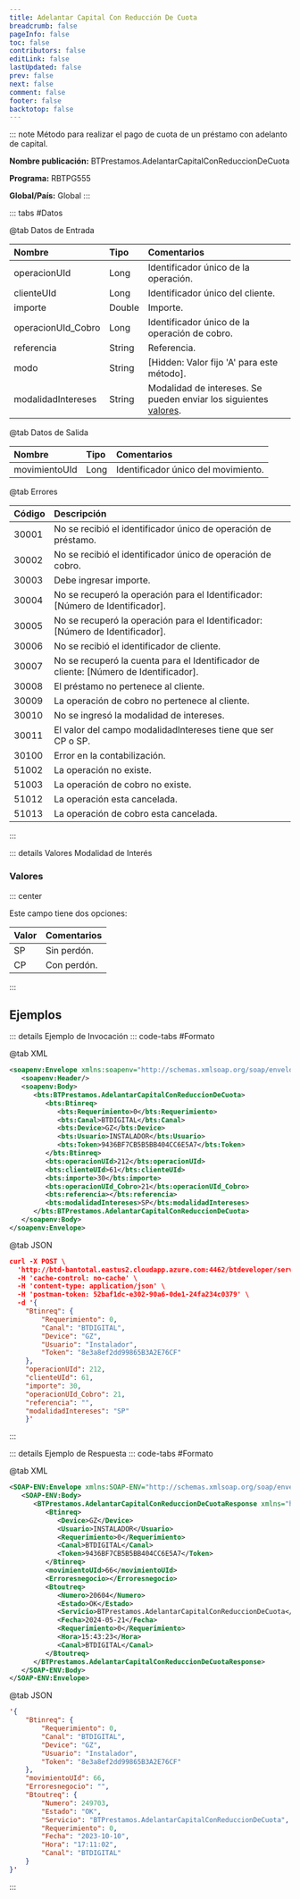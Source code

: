 ```yaml
---
title: Adelantar Capital Con Reducción De Cuota
breadcrumb: false
pageInfo: false
toc: false
contributors: false
editLink: false
lastUpdated: false
prev: false
next: false
comment: false
footer: false
backtotop: false
---
```


<!-- ABRE DATOS DEL MÉTODO -->
::: note Método para realizar el pago de cuota de un préstamo con adelanto de capital.

**Nombre publicación:** BTPrestamos.AdelantarCapitalConReduccionDeCuota

**Programa:** RBTPG555

**Global/País:** Global
:::
<!-- CIERRA DATOS DEL MÉTODO -->

<!-- ABRE TABLA DE DATOS -->
::: tabs #Datos 

@tab Datos de Entrada

Nombre | Tipo | Comentarios
:--------- | :--------- | :---------
operacionUId | Long | Identificador único de la operación.
clienteUId | Long | Identificador único del cliente.
importe | Double | Importe.
operacionUId_Cobro | Long | Identificador único de la operación de cobro.
referencia | String | Referencia.
modo | String | [Hidden: Valor fijo 'A' para este método].
modalidadIntereses | String | Modalidad de intereses. Se pueden enviar los siguientes [valores](#valores).

@tab Datos de Salida

Nombre | Tipo | Comentarios
:--------- | :----------- | :-----------
movimientoUId | Long | Identificador único del movimiento.

@tab Errores

Código | Descripción
:--------- | :-----------
30001 | No se recibió el identificador único de operación de préstamo.
30002 | No se recibió el identificador único de operación de cobro.
30003 | Debe ingresar importe.
30004 | No se recuperó la operación para el Identificador: [Número de Identificador].
30005 | No se recuperó la operación para el Identificador: [Número de Identificador].
30006 | No se recibió el identificador de cliente.
30007 | No se recuperó la cuenta para el Identificador de cliente: [Número de Identificador].
30008 | El préstamo no pertenece al cliente.
30009 | La operación de cobro no pertenece al cliente.
30010 | No se ingresó la modalidad de intereses.
30011 | El valor del campo modalidadIntereses tiene que ser CP o SP.
30100 | Error en la contabilización.
51002 | La operación no existe.
51003 | La operación de cobro no existe.
51012 | La operación esta cancelada.
51013 | La operación de cobro esta cancelada.
::: 
<!-- CIERRA TABLA DE DATOS -->

<!-- ABRE VALORES -->
::: details Valores Modalidad de Interés

### Valores

::: center 

Este campo tiene dos opciones:

Valor | Comentarios
:--------- | :-----------
SP | Sin perdón.
CP | Con perdón.
:::
<!-- CIERRA VALORES -->

## **Ejemplos**

<!-- ABRE EJEMPLO DE INVOCACIÓN -->
::: details Ejemplo de Invocación 
::: code-tabs #Formato

@tab XML
```xml
<soapenv:Envelope xmlns:soapenv="http://schemas.xmlsoap.org/soap/envelope/" xmlns:bts="http://uy.com.dlya.bantotal/BTSOA/">
   <soapenv:Header/>
   <soapenv:Body>
      <bts:BTPrestamos.AdelantarCapitalConReduccionDeCuota>
         <bts:Btinreq>
            <bts:Requerimiento>0</bts:Requerimiento>
            <bts:Canal>BTDIGITAL</bts:Canal>
            <bts:Device>GZ</bts:Device>
            <bts:Usuario>INSTALADOR</bts:Usuario>
            <bts:Token>9436BF7CB5B5BB404CC6E5A7</bts:Token>
         </bts:Btinreq>
         <bts:operacionUId>212</bts:operacionUId>
         <bts:clienteUId>61</bts:clienteUId>
         <bts:importe>30</bts:importe>
         <bts:operacionUId_Cobro>21</bts:operacionUId_Cobro>
         <bts:referencia></bts:referencia>
         <bts:modalidadIntereses>SP</bts:modalidadIntereses>
      </bts:BTPrestamos.AdelantarCapitalConReduccionDeCuota>
   </soapenv:Body>
</soapenv:Envelope>
```

@tab JSON
```json
curl -X POST \
  'http://btd-bantotal.eastus2.cloudapp.azure.com:4462/btdeveloper/servlet/com.dlya.bantotal.odwsbt_BTPrestamos?AdelantarCapitalConReduccionDeCuota' \
  -H 'cache-control: no-cache' \
  -H 'content-type: application/json' \
  -H 'postman-token: 52baf1dc-e302-90a6-0de1-24fa234c0379' \
  -d '{
	"Btinreq": {
        "Requerimiento": 0,
        "Canal": "BTDIGITAL",
        "Device": "GZ",
        "Usuario": "Instalador",
        "Token": "8e3a8ef2dd99865B3A2E76CF"
    },
    "operacionUId": 212,
    "clienteUId": 61,
    "importe": 30,
    "operacionUId_Cobro": 21,
    "referencia": "",
    "modalidadIntereses": "SP"
    }'
```
:::
<!-- CIERRA EJEMPLO DE INVOCACIÓN -->

<!-- ABRE EJEMPLO DE RESPUESTA -->
::: details Ejemplo de Respuesta 
::: code-tabs #Formato

@tab XML
```xml
<SOAP-ENV:Envelope xmlns:SOAP-ENV="http://schemas.xmlsoap.org/soap/envelope/" xmlns:xsd="http://www.w3.org/2001/XMLSchema" xmlns:SOAP-ENC="http://schemas.xmlsoap.org/soap/encoding/" xmlns:xsi="http://www.w3.org/2001/XMLSchema-instance">
   <SOAP-ENV:Body>
      <BTPrestamos.AdelantarCapitalConReduccionDeCuotaResponse xmlns="http://uy.com.dlya.bantotal/BTSOA/">
         <Btinreq>
            <Device>GZ</Device>
            <Usuario>INSTALADOR</Usuario>
            <Requerimiento>0</Requerimiento>
            <Canal>BTDIGITAL</Canal>
            <Token>9436BF7CB5B5BB404CC6E5A7</Token>
         </Btinreq>
         <movimientoUId>66</movimientoUId>
         <Erroresnegocio></Erroresnegocio>
         <Btoutreq>
            <Numero>20604</Numero>
            <Estado>OK</Estado>
            <Servicio>BTPrestamos.AdelantarCapitalConReduccionDeCuota</Servicio>
            <Fecha>2024-05-21</Fecha>
            <Requerimiento>0</Requerimiento>
            <Hora>15:43:23</Hora>
            <Canal>BTDIGITAL</Canal>
         </Btoutreq>
      </BTPrestamos.AdelantarCapitalConReduccionDeCuotaResponse>
   </SOAP-ENV:Body>
</SOAP-ENV:Envelope>
```

@tab JSON
```json
'{
	"Btinreq": {
        "Requerimiento": 0,
        "Canal": "BTDIGITAL",
        "Device": "GZ",
        "Usuario": "Instalador",
        "Token": "8e3a8ef2dd99865B3A2E76CF"
    },
    "movimientoUId": 66,
    "Erroresnegocio": "",
    "Btoutreq": {
        "Numero": 249703,
        "Estado": "OK",
        "Servicio": "BTPrestamos.AdelantarCapitalConReduccionDeCuota",
        "Requerimiento": 0,
        "Fecha": "2023-10-10",
        "Hora": "17:11:02",
        "Canal": "BTDIGITAL"
    }
}'
```
::: 
<!-- CIERRA EJEMPLO DE RESPUESTA -->
